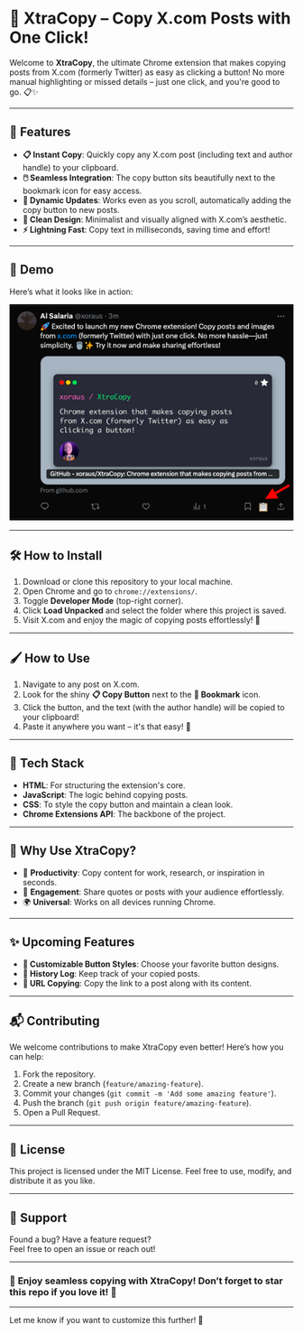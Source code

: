 # 🚀 **XtraCopy** – Copy X.com Posts with One Click!  

Welcome to **XtraCopy**, the ultimate Chrome extension that makes copying posts from X.com (formerly Twitter) as easy as clicking a button! No more manual highlighting or missed details – just one click, and you're good to go. 📋✨  

---

## 🌟 **Features**
- **📋 Instant Copy**: Quickly copy any X.com post (including text and author handle) to your clipboard.  
- **🖱️ Seamless Integration**: The copy button sits beautifully next to the bookmark icon for easy access.  
- **🔄 Dynamic Updates**: Works even as you scroll, automatically adding the copy button to new posts.  
- **🎨 Clean Design**: Minimalist and visually aligned with X.com’s aesthetic.  
- **⚡ Lightning Fast**: Copy text in milliseconds, saving time and effort!  

---

## 🎥 **Demo**  
Here’s what it looks like in action:  

![Demo GIF](demo.png) 

---

## 🛠️ **How to Install**
1. Download or clone this repository to your local machine.  
2. Open Chrome and go to `chrome://extensions/`.  
3. Toggle **Developer Mode** (top-right corner).  
4. Click **Load Unpacked** and select the folder where this project is saved.  
5. Visit X.com and enjoy the magic of copying posts effortlessly! 🎉  

---

## 🖌️ **How to Use**  
1. Navigate to any post on X.com.  
2. Look for the shiny **📋 Copy Button** next to the **🔖 Bookmark** icon.  
3. Click the button, and the text (with the author handle) will be copied to your clipboard!  
4. Paste it anywhere you want – it's that easy! 🚀  

---

## 🧰 **Tech Stack**
- **HTML**: For structuring the extension's core.  
- **JavaScript**: The logic behind copying posts.  
- **CSS**: To style the copy button and maintain a clean look.  
- **Chrome Extensions API**: The backbone of the project.  

---

## 🤔 **Why Use XtraCopy?**  
- 💼 **Productivity**: Copy content for work, research, or inspiration in seconds.  
- 💬 **Engagement**: Share quotes or posts with your audience effortlessly.  
- 🌍 **Universal**: Works on all devices running Chrome.  

---

## ✨ **Upcoming Features**
- **🌈 Customizable Button Styles**: Choose your favorite button designs.  
- **📜 History Log**: Keep track of your copied posts.  
- **🔗 URL Copying**: Copy the link to a post along with its content.  

---

## 📬 **Contributing**
We welcome contributions to make XtraCopy even better! Here’s how you can help:  
1. Fork the repository.  
2. Create a new branch (`feature/amazing-feature`).  
3. Commit your changes (`git commit -m 'Add some amazing feature'`).  
4. Push the branch (`git push origin feature/amazing-feature`).  
5. Open a Pull Request.  

---

## 📜 **License**
This project is licensed under the MIT License. Feel free to use, modify, and distribute it as you like.  

---

## 🤝 **Support**  
Found a bug? Have a feature request?  
Feel free to open an issue or reach out!  

---

### 🌟 **Enjoy seamless copying with XtraCopy! Don’t forget to star this repo if you love it!** 🌟  

---

Let me know if you want to customize this further! 🚀
